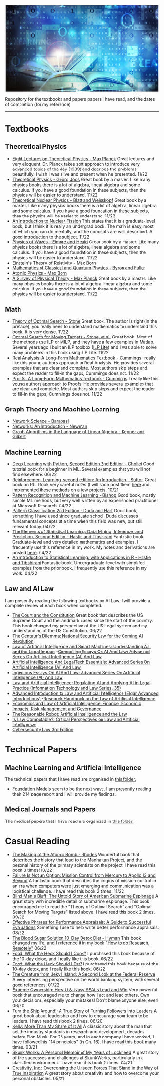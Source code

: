 <p align="center">
	<img width="500" img src="https://github.com/pfroysdon/publications/blob/main/figures/machine-learning-books.jpg">
</p>

Repository for the textbooks and papers papers I have read, and the dates of completion (for my reference)


-----------------------------------------------------------------------------------

# Textbooks


## Theoretical Physics
- [Eight Lectures on Theoretical Physics - Max Planck](https://a.co/d/fXXLdD6) Great lectures and very eloquent.  Dr. Planck takes soft approach to introduce very advanced topics of the day (1909) and decribes the problems beautifully.  I wish I was alive and present when he presented. 11/22
- [Theoretical Physics - Georg Joos](https://a.co/d/9C2IwI5) Great book by a master.  Like many physics books there is a lot of algebra, linear algebra and some calculus.  If you have a good foundation in these subjects, then the physics will be easier to understand. 11/22
- [Theoretical Nuclear Physics - Blatt and Weisskopf](https://a.co/d/7Ic3WSX) Great book by a master.  Like many physics books there is a lot of algebra, linear algebra and some calculus.  If you have a good foundation in these subjects, then the physics will be easier to understand. 11/22
- [An Introduction to Nuclear Fission](https://a.co/d/d42gBdj) This states that it is a graduate-level book, but I think it is really an undergrad book.  The math is easy, most of which you can do mentally, and the concepts are well described.  A good introduction to the subject. 11/22
- [Physics of Waves - Elmore and Heald](https://a.co/d/csDqUIq) Great book by a master.  Like many physics books there is a lot of algebra, linear algebra and some calculus.  If you have a good foundation in these subjects, then the physics will be easier to understand. 11/22
- [Einstein's Theory of Relativity - Max Born](https://a.co/d/ggTQWRW)
- [Mathematics of Classical and Quantum Physics - Byron and Fuller](https://a.co/d/8f3Sraa)
- [Atomic Physics - Max Born](https://a.co/d/4vvXOeR)
- [A Survey of Physical Theory - Max Planck](https://a.co/d/77jb6oT) Great book by a master.  Like many physics books there is a lot of algebra, linear algebra and some calculus.  If you have a good foundation in these subjects, then the physics will be easier to understand. 11/22

## Math
- [Theory of Optimal Search - Stone](https://a.co/d/g24uCYR)  Great book. The author is right (in the preface), you really need to understand mathematics to understand this book.  It is very dense. 11/22
- [Optimal Search for Moving Targets - Stone, et.al.](https://a.co/d/2f2S4Um)  Great book.  Most of the methods use ILP or MILP, and they have a few examples in Matlab.  Several years ago I built an ILP toolbox ([ILP Lite](https://github.com/pfroysdon/projects/blob/main/applied_math/ilpLite)) and I was able to solve many problems in this book using ILP Lite. 11/22
- [Real Analysis: A Long-Form Mathematics Textbook - Cummings](https://a.co/d/7Gj5DGH)  I really like this young authors approach to Real Analysis.  He provides several examples that are clear and complete.  Most authors skip steps and expect the reader to fill-in the gaps, Cummings does not. 11/22
- [Proofs: A Long-Form Mathematics Textbook - Cummings](https://a.co/d/isHNgCW)  I really like this young authors approach to Proofs.  He provides several examples that are clear and complete.  Most authors skip steps and expect the reader to fill-in the gaps, Cummings does not. 11/22

## Graph Theory and Machine Learning
- [Network Science - Barabasi](https://a.co/d/hVfSKuM)
- [Networks: An Introduction - Newman](https://a.co/d/3St5PNH)
- [Graph Algorithms in the Language of Linear Algebra - Kepner and Gilbert](https://a.co/d/fOf79Uo)

## Machine Learning
- [Deep Learning with Python, Second Edition 2nd Edition - Chollet](https://a.co/d/cZmyLF1)  Good tutorial book for a beginner in ML. Several examples that you will not find elsewhere. 06/22
- [Reinforcement Learning, second edition: An Introduction - Sutton](https://a.co/d/8pJHcRp) Great book on RL.  I took very careful notes (I will soon post them [here](https://github.com/pfroysdon/publications/tree/main/Math_Notes) and implemented these methods on a few projects. 10/21
- [Pattern Recognition and Machine Learning - Bishop](https://a.co/d/3ptLp5u)  Good book, mostly simple ML methods, but very well written by an experienced practitioner at Microsoft Research. 04/22
- [Pattern Classification 2nd Edition - Duda and Hart](https://a.co/d/8bA2Bdt) Good book, something I have used since graduate school.  Duda discusses fundamental concepts at a time when this field was new, but still relevant today. 04/22
- [The Elements of Statistical Learning: Data Mining, Inference, and Prediction, Second Edition - Hastie and Tibshirani](https://a.co/d/2vP8iRA) Fantastic book.  Graduate-level and very detailed mathematics and examples.  I frequently use this reference in my work. My notes and derivations are posted [here](https://github.com/pfroysdon/publications/tree/main/Math_Notes). 04/22
- [An Introduction to Statistical Learning: with Applications in R - Hastie and Tibshirani](https://a.co/d/aDsRvba) Fantastic book.  Undergraduate-level with simplifed examples from the prior book. I frequently use this reference in my work. 04/22


## Law and AI Law
I am presently reading the following textbooks on AI Law.  I will provide a complete review of each book when completed.
- [The Court and the Constitution](https://a.co/d/g1Xjts0) Great book that describes the US Supreme Court and the landmark cases since the start of the country.  This book changed my perspective of the US Legal system and my understanding of the US Constitution. 06/22
- [The Centaur's Dilemma: National Security Law for the Coming AI Revolution](https://www.amazon.com/Centaurs-Dilemma-National-Security-Revolution/dp/0815737998/ref=sr_1_3?keywords=ai+and+law&qid=1669737831&s=books&sprefix=AI+and+la%2Cstripbooks%2C102&sr=1-3)
- [Law of Artificial Intelligence and Smart Machines: Understanding A.I. and the Legal Impact](https://www.amazon.com/Artificial-Intelligence-Smart-Machines-Understanding/dp/1641054131)
-[Compelling Essays On AI And Law: Advanced Series On Artificial Intelligence (AI) And Law](https://www.amazon.com/Compelling-Essays-Law-Artificial-Intelligence/dp/1736303139/ref=sr_1_4?keywords=ai+and+law&qid=1669737831&s=books&sprefix=AI+and+la%2Cstripbooks%2C102&sr=1-4)
- [Artificial Intelligence And LegalTech Essentials: Advanced Series On Artificial Intelligence (AI) And Law ](https://www.amazon.com/Artificial-Intelligence-LegalTech-Essentials-Advanced/dp/1734601639/ref=d_zg-te-pba_sccl_3_6/131-3525611-7568345?pd_rd_w=4M9xJ&content-id=amzn1.sym.e4255960-36c0-425e-9849-651b7df9c86e&pf_rd_p=e4255960-36c0-425e-9849-651b7df9c86e&pf_rd_r=8MGFB6MKEP66ZCXKP7J6&pd_rd_wg=95lmq&pd_rd_r=2be3b6d3-3bfd-485c-9c19-a556a6b26ab6&pd_rd_i=1734601639&psc=1)
- [Ingenious Essays On AI And Law: Advanced Series On Artificial Intelligence (AI) And Law](https://www.amazon.com/Ingenious-Essays-Law-Artificial-Intelligence/dp/1736303120/ref=sr_1_5?keywords=ai+and+law&qid=1669737831&s=books&sprefix=AI+and+la%2Cstripbooks%2C102&sr=1-5)
- [Law and Artificial Intelligence: Regulating AI and Applying AI in Legal Practice (Information Technology and Law Series, 35)](https://www.amazon.com/Law-Artificial-Intelligence-Regulating-Information/dp/9462655227/ref=sr_1_1?keywords=ai+and+law&qid=1669737831&s=books&sprefix=AI+and+la%2Cstripbooks%2C102&sr=1-1)
- [Advanced Introduction to Law and Artificial Intelligence (Elgar Advanced Introductions) ](https://www.amazon.com/Advanced-Introduction-Artificial-Intelligence-Introductions/dp/1789905141/ref=d_pd_sbs_sccl_1_2/131-3525611-7568345?pd_rd_w=mW2Qn&content-id=amzn1.sym.38bbd1de-73a5-4ef9-9954-df27c3112829&pf_rd_p=38bbd1de-73a5-4ef9-9954-df27c3112829&pf_rd_r=TD2A4VVCMZXAHMJHWXPG&pd_rd_wg=TrxVk&pd_rd_r=c84e60c1-ad6e-4c2d-bee5-907de798524f&pd_rd_i=1789905141&psc=1)
-[Research Handbook on the Law of Artificial Intelligence ](https://www.amazon.com/Research-Handbook-Law-Artificial-Intelligence/dp/1035308541/ref=sr_1_13?keywords=ai+and+law&qid=1669737831&s=books&sprefix=AI+and+la%2Cstripbooks%2C102&sr=1-13)
- [Economics and Law of Artificial Intelligence: Finance, Economic Impacts, Risk Management and Governance](https://www.amazon.com/Economics-Law-Artificial-Intelligence-Management-ebook/dp/B08SQQ13QR/ref=sr_1_36?keywords=ai+and+law&qid=1669741425&s=books&sprefix=AI+and+la%2Cstripbooks%2C102&sr=1-36)
- [The Reasonable Robot: Artificial Intelligence and the Law](https://www.amazon.com/Reasonable-Robot-Artificial-Intelligence-Law-ebook/dp/B088T7FZJB/ref=sr_1_9?keywords=ai+and+law&qid=1669741614&refinements=p_72%3A1250221011&rnid=1250219011&s=books&sprefix=AI+and+la%2Cstripbooks%2C102&sr=1-9)
- [Is Law Computable?: Critical Perspectives on Law and Artificial Intelligence ](https://www.amazon.com/Law-Computable-Perspectives-Artificial-Intelligence/dp/1509945598/ref=tmm_pap_swatch_0?_encoding=UTF8&qid=1669742104&sr=1-14)
- [Cybersecurity Law 3rd Edition](https://www.amazon.com/Cybersecurity-Law-Jeff-Kosseff/dp/1119822165/ref=sr_1_fkmr0_1?crid=3PGA1W69J44ZZ&keywords=cybersecurity+law+koesff&qid=1669744768&s=books&sprefix=cybersecurity+law+koesf%2Cstripbooks%2C125&sr=1-1-fkmr0)


# Technical Papers

## Machine Learning and Artificial Intelligence
The technical papers that I have read are organized in [this folder.](https://github.com/pfroysdon/reading_rack/tree/main/ml)

- [Foundation Models](https://hai.stanford.edu/news/reflections-foundation-models) seem to be the next wave.  I am presently reading their [214 page report](https://crfm.stanford.edu/assets/report.pdf) and I will provide my findings.


## Medical Journals and Papers
The medical papers that I have read are organized in [this folder.](https://github.com/pfroysdon/reading_rack/tree/main/med)


# Casual Reading
- [The Making of the Atomic Bomb - Rhodes](https://a.co/d/9VpamVx)  Wonderful book that describes the history that lead to the Manhattan Project, and the pesonal history of the primary scientists on the project.  I have read this book 3 times! 10/22
- [Failure Is Not an Option: Mission Control from Mercury to Apollo 13 and Beyond](https://a.co/d/bVZsWaz) A fantastic book that describes the origins of mission control in an era when computers were just emerging and communication was a logistical challenge.  I have read this book 2 times. 11/22
- [Blind Man's Bluff: The Untold Story of American Submarine Espionage](https://a.co/d/eZJvVd1) A great story with incredible detail of submarine espionage.  This book encouraged me to read the "Theory of Optimal Search" and "Optimal Search for Moving Targets" listed above.  I have read this book 2 times. 09/22
- [Effective Phrases for Performance Appraisals: A Guide to Successful Evaluations](https://a.co/d/45dPSQe) Something I use to help write better performance appraisals. 08/22
- [The Blood Sugar Solution 10-Day Detox Diet - Hyman](https://a.co/d/1WRnk3S)  This book changed my life, and I reference it in my book ["How to do Research, Remotely"](https://www.roysdonfibonaccipress.com/shop/p/how-to-do-research-remotely) 06/22
- [Food: What the Heck Should I Cook?](https://a.co/d/6rbiiFp)  I purchased this book because of the 10-day detox, and I really like this book. 06/22
- [Food: What the Heck Should I Eat?](https://a.co/d/9OvhpFB) I purchased this book because of the 10-day detox, and I really like this book. 06/22
- [The Creature from Jekyll Island: A Second Look at the Federal Reserve](https://a.co/d/27yNiLR)  A very interesting perspective on the world banking system, with several good references. 01/22
- [Extreme Ownership: How U.S. Navy SEALs Lead and Win](https://a.co/d/cvlVKyi) Very powerful book that encouraged me to change how I act and lead others.  Own your decisions, especially your mistakes!  Don't blame anyone else, ever! 06/20
- [Turn the Ship Around!: A True Story of Turning Followers into Leaders](https://a.co/d/ejNCLXs) A great book about leadership and how to encourage your team to be leaders.  I have read this book 2 times. 06/20
- [Kelly: More Than My Share of It All](https://a.co/d/1Oz1erl) A classic story about the man that set the industry standards in research and development, decades before Elon Musk.  For 25 years, and in each company I have worked, I have followed his "14 principles" (in Ch. 16).  I have read this book many times. 03/21
- [Skunk Works: A Personal Memoir of My Years of Lockheed](https://a.co/d/26Rm9Ao) A great story of the successes and challenges at SkunkWorks, particularly in a classified environment.  I have read this book 2 times. 04/21
- [Creativity, Inc.: Overcoming the Unseen Forces That Stand in the Way of True Inspiration](https://a.co/d/esVXMWP) A great story about creativity and how to overcome your personal obstacles. 05/21
